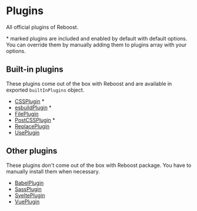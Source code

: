 # Plugins
All official plugins of Reboost.

\* marked plugins are included and enabled by default with default options.
You can override them by manually adding them to plugins array with your options.

## Built-in plugins
These plugins come out of the box with Reboost and
are available in exported `builtInPlugins` object.

- [CSSPlugin](./built-in-plugins/css.md) *
- [esbuildPlugin](./built-in-plugins/esbuild.md) *
- [FilePlugin](./built-in-plugins/file.md)
- [PostCSSPlugin](./built-in-plugins/postcss.md) *
- [ReplacePlugin](./built-in-plugins/replace.md)
- [UsePlugin](./built-in-plugins/use.md)

## Other plugins
These plugins don't come out of the box with Reboost package.
You have to manually install them when necessary.

- [BabelPlugin](../packages/plugin-babel/README.md)
- [SassPlugin](../packages/plugin-sass/README.md)
- [SveltePlugin](../packages/plugin-svelte/README.md)
- [VuePlugin](../packages/plugin-vue/README.md)
